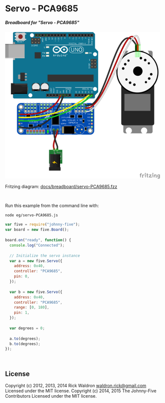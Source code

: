 <!--remove-start-->

# Servo - PCA9685

<!--remove-end-->






##### Breadboard for "Servo - PCA9685"



![docs/breadboard/servo-PCA9685.png](breadboard/servo-PCA9685.png)<br>

Fritzing diagram: [docs/breadboard/servo-PCA9685.fzz](breadboard/servo-PCA9685.fzz)

&nbsp;




Run this example from the command line with:
```bash
node eg/servo-PCA9685.js
```


```javascript
var five = require("johnny-five");
var board = new five.Board();

board.on("ready", function() {
  console.log("Connected");

  // Initialize the servo instance
  var a = new five.Servo({
    address: 0x40,
    controller: "PCA9685",
    pin: 0,
  });

  var b = new five.Servo({
    address: 0x40,
    controller: "PCA9685",
    range: [0, 180],
    pin: 1,
  });

  var degrees = 0;

  a.to(degrees);
  b.to(degrees);
});

```








&nbsp;

<!--remove-start-->

## License
Copyright (c) 2012, 2013, 2014 Rick Waldron <waldron.rick@gmail.com>
Licensed under the MIT license.
Copyright (c) 2014, 2015 The Johnny-Five Contributors
Licensed under the MIT license.

<!--remove-end-->
